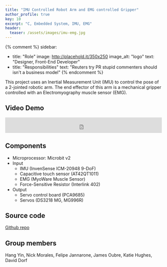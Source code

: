 ```yaml
---
title: "IMU Controlled Robot Arm and EMG controlled Gripper"
author_profile: true
key: 10
excerpt: "C, Embedded System, IMU, EMG"
header:
  teaser: /assets/images/imu-emg.jpg
---
```


{% comment %} 
sidebar:
  - title: "Role"
    image: http://placehold.it/350x250
    image_alt: "logo"
    text: "Designer, Front-End Developer"
  - title: "Responsibilities"
    text: "Reuters try PR stupid commenters should isn't a business model"
{% endcomment %} 

This project uses an Inertial Measurement Unit (IMU) to control the pose of a 2-jointed robotic arm. The end effector of this arm is a mechanical gripper controlled with an Electromyography muscle sensor (EMG).

## Video Demo
<iframe
    width="100%"
    height="50px"
    src="https://www.youtube.com/embed/lZlIVSBJQCs"
    frameborder="0"
    allow="autoplay; encrypted-media"
    allowfullscreen
>
</iframe>

## Components
 - Microprocessor: Microbit v2
 - Input
   - IMU (InvenSense ICM-20948 9-DoF)
   - Capacitive touch sensor (AT42QT1011)
   - EMG (MyoWare Muscle Sensor)
   - Force-Sensitive Resistor (Interlink 402)
 - Output
   - Servo control board (PCA9685)
   - Servos (DS3218 MG, MG996R)

## Source code
[Github repo](https://github.com/hang-yin/IMUnipulator)

## Group members
Hang Yin, Nick Morales, Felipe Jannarone, James Oubre, Katie Hughes, David Dorf